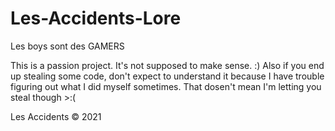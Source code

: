 # Les-Accidents-Lore
Les boys sont des GAMERS


This is a passion project. It's not supposed to make sense. :)
Also if you end up stealing some code, don't expect to understand it because I have trouble figuring out what I did myself sometimes. That dosen't mean I'm letting you steal though >:(

Les Accidents © 2021
